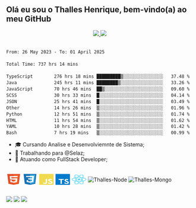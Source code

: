 ## Olá eu sou o Thalles Henrique, bem-vindo(a) ao meu GitHub

<div align="center">
  <a href="https://github.com/Thalles-HsA">
  <img height="180em" src="https://github-readme-stats.vercel.app/api?username=Thalles-HsA&show_icons=true&theme=radical&include_all_commits=true&count_private=true"/>
  <img height="180em" src="https://github-readme-stats.vercel.app/api/top-langs/?username=Thalles-HsA&exclude_repo=github-readme-stats,Pong,Freeway-JS&langs_count=5&theme=radical"/>
</div><br>
  
  <!--START_SECTION:waka-->

```txt
From: 26 May 2023 - To: 01 April 2025

Total Time: 737 hrs 14 mins

TypeScript        276 hrs 18 mins █████████▒░░░░░░░░░░░░░░░   37.48 %
Java              245 hrs 11 mins ████████▒░░░░░░░░░░░░░░░░   33.26 %
JavaScript        70 hrs 46 mins  ██▒░░░░░░░░░░░░░░░░░░░░░░   09.60 %
SCSS              30 hrs 33 mins  █░░░░░░░░░░░░░░░░░░░░░░░░   04.14 %
JSON              25 hrs 41 mins  █░░░░░░░░░░░░░░░░░░░░░░░░   03.49 %
Other             14 hrs 26 mins  ▒░░░░░░░░░░░░░░░░░░░░░░░░   01.96 %
Python            12 hrs 51 mins  ▒░░░░░░░░░░░░░░░░░░░░░░░░   01.74 %
HTML              11 hrs 54 mins  ▒░░░░░░░░░░░░░░░░░░░░░░░░   01.62 %
YAML              10 hrs 28 mins  ▒░░░░░░░░░░░░░░░░░░░░░░░░   01.42 %
Bash              7 hrs 19 mins   ▒░░░░░░░░░░░░░░░░░░░░░░░░   00.99 %
```

<!--END_SECTION:waka-->

  - 🎓 Cursando Analise e Desenvolviemnte de Sistema;
  - 🌱 Trabalhando para @Selaz;
  - 🎯 Atuando como FullStack Developer;
 
<div style="display: inline_block"><br>
  <img align="center" alt="Thalles-HTML" height="30" width="40" src="https://raw.githubusercontent.com/devicons/devicon/master/icons/html5/html5-original.svg">
  <img align="center" alt="Thalles-CSS" height="30" width="40" src="https://raw.githubusercontent.com/devicons/devicon/master/icons/css3/css3-original.svg">
  <img align="center" alt="Thalles-Js" height="30" width="40" src="https://raw.githubusercontent.com/devicons/devicon/master/icons/javascript/javascript-plain.svg">
  <img align="center" alt="Thalles-Ts" height="30" width="40" src="https://raw.githubusercontent.com/devicons/devicon/master/icons/typescript/typescript-plain.svg">
  <img align="center" alt="Thalles-React" height="30" width="40" src="https://raw.githubusercontent.com/devicons/devicon/master/icons/react/react-original.svg">
  <img align="center" alt="Thalles-Node" height="30" width="40" src="https://cdn.jsdelivr.net/gh/devicons/devicon/icons/nodejs/nodejs-original.svg" />
  <img align="center" alt="Thalles-Mongo" height="30" width="40" src="https://cdn.jsdelivr.net/gh/devicons/devicon/icons/mongodb/mongodb-original.svg" />
  
</div>

 ##
  
<div>
  <a href="https://www.linkedin.com/in/thalles-hsa" target="_blank"><img src="https://img.shields.io/badge/-LinkedIn-%230077B5?style=for-the-badge&logo=linkedin&logoColor=white" target="_blank"></a> 
  <a href="https://instagram.com/thalleshsa" target="_blank"><img src="https://img.shields.io/badge/-Instagram-%23E4405F?style=for-the-badge&logo=instagram&logoColor=white" target="_blank"></a>
  <a href = "mailto:thsa.henrique@gmail.com"><img src="https://img.shields.io/badge/-Gmail-%23333?style=for-the-badge&logo=gmail&logoColor=white" target="_blank"></a>
   
</div>
